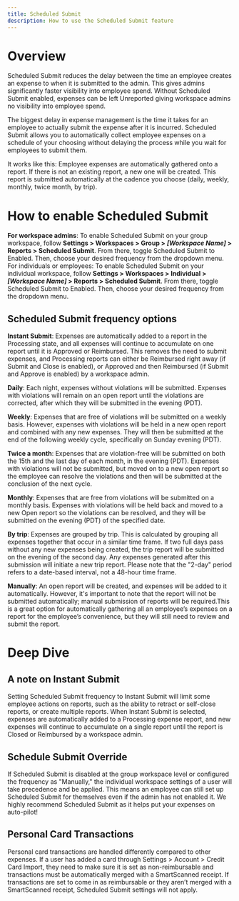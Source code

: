 ```yaml
---
title: Scheduled Submit
description: How to use the Scheduled Submit feature
---
```

# Overview

Scheduled Submit reduces the delay between the time an employee creates an expense to when it is submitted to the admin. This gives admins significantly faster visibility into employee spend. Without Scheduled Submit enabled, expenses can be left Unreported giving workspace admins no visibility into employee spend.

The biggest delay in expense management is the time it takes for an employee to actually submit the expense after it is incurred. Scheduled Submit allows you to automatically collect employee expenses on a schedule of your choosing without delaying the process while you wait for employees to submit them. 

It works like this: Employee expenses are automatically gathered onto a report. If there is not an existing report, a new one will be created. This report is submitted automatically at the cadence you choose (daily, weekly, monthly, twice month, by trip).

# How to enable Scheduled Submit

**For workspace admins**: To enable Scheduled Submit on your group workspace, follow **Settings > Workspaces > Group > *[Workspace Name]* > Reports > Scheduled Submit**. From there, toggle Scheduled Submit to Enabled. Then, choose your desired frequency from the dropdown menu. 
For individuals or employees: To enable Scheduled Submit on your individual workspace, follow **Settings > Workspaces > Individual > *[Workspace Name]* > Reports > Scheduled Submit**. From there, toggle Scheduled Submit to Enabled. Then, choose your desired frequency from the dropdown menu.

## Scheduled Submit frequency options

**Instant Submit**: Expenses are automatically added to a report in the Processing state, and all expenses will continue to accumulate on one report until it is Approved or Reimbursed. This removes the need to submit expenses, and Processing reports can either be Reimbursed right away (if Submit and Close is enabled), or Approved and then Reimbursed (if Submit and Approve is enabled) by a workspace admin.

**Daily**: Each night, expenses without violations will be submitted. Expenses with violations will remain on an open report until the violations are corrected, after which they will be submitted in the evening (PDT).

**Weekly**: Expenses that are free of violations will be submitted on a weekly basis. However, expenses with violations will be held in a new open report and combined with any new expenses. They will then be submitted at the end of the following weekly cycle, specifically on Sunday evening (PDT).

**Twice a month**: Expenses that are violation-free will be submitted on both the 15th and the last day of each month, in the evening (PDT). Expenses with violations will not be submitted, but moved on to a new open report so the employee can resolve the violations and then will be submitted at the conclusion of the next cycle.

**Monthly**: Expenses that are free from violations will be submitted on a monthly basis. Expenses with violations will be held back and moved to a new Open report so the violations can be resolved, and they will be submitted on the evening (PDT) of the specified date.

**By trip**: Expenses are grouped by trip. This is calculated by grouping all expenses together that occur in a similar time frame. If two full days pass without any new expenses being created, the trip report will be submitted on the evening of the second day. Any expenses generated after this submission will initiate a new trip report. Please note that the "2-day" period refers to a date-based interval, not a 48-hour time frame.

**Manually**: An open report will be created, and expenses will be added to it automatically. However, it's important to note that the report will not be submitted automatically; manual submission of reports will be required.This is a great option for automatically gathering all an employee’s expenses on a report for the employee’s convenience, but they will still need to review and submit the report.

# Deep Dive

## A note on Instant Submit 
Setting Scheduled Submit frequency to Instant Submit will limit some employee actions on reports, such as the ability to retract or self-close reports, or create multiple reports. When Instant Submit is selected, expenses are automatically added  to a Processing expense report, and new expenses will continue to accumulate on a single report until the report is Closed or Reimbursed by a workspace admin.

## Schedule Submit Override
If Scheduled Submit is disabled at the group workspace level or configured the frequency as "Manually," the individual workspace settings of a user will take precedence and be applied. This means an employee can still set up Scheduled Submit for themselves even if the admin has not enabled it. We highly recommend Scheduled Submit as it helps put your expenses on auto-pilot!

## Personal Card Transactions
Personal card transactions are handled differently compared to other expenses. If a user has added a card through Settings > Account > Credit Card Import, they need to make sure it is set as non-reimbursable and transactions must be automatically merged with a SmartScanned receipt. If transactions are set to come in as reimbursable or they aren’t merged with a SmartScanned receipt, Scheduled Submit settings will not apply.
